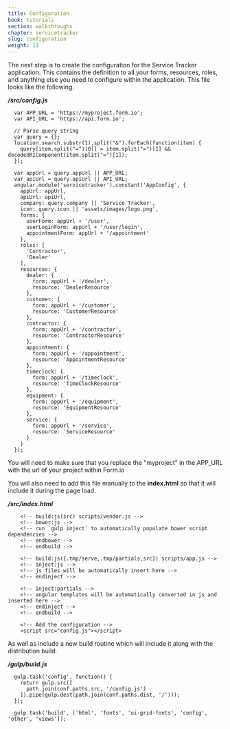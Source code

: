 ```yaml
---
title: Configuration
book: tutorials
section: walkthroughs
chapter: servicetracker
slug: configuration
weight: 11
---
```

The next step is to create the configuration for the Service Tracker application. This contains the definition to all your forms, resources, roles, and anything else you need to configure within the application. This file looks like the following.

***/src/config.js***

```
  var APP_URL = 'https://myproject.form.io';
  var API_URL = 'https://api.form.io';

  // Parse query string
  var query = {};
  location.search.substr(1).split("&").forEach(function(item) {
    query[item.split("=")[0]] = item.split("=")[1] && decodeURIComponent(item.split("=")[1]);
  });

  var appUrl = query.appUrl || APP_URL;
  var apiUrl = query.apiUrl || API_URL;
  angular.module('servicetracker').constant('AppConfig', {
    appUrl: appUrl,
    apiUrl: apiUrl,
    company: query.company || 'Service Tracker',
    icon: query.icon || 'assets/images/logo.png',
    forms: {
      userForm: appUrl + '/user',
      userLoginForm: appUrl + '/user/login',
      appointmentForm: appUrl + '/appointment'
    },
    roles: [
      'Contractor',
      'Dealer'
    ],
    resources: {
      dealer: {
        form: appUrl + '/dealer',
        resource: 'DealerResource'
      },
      customer: {
        form: appUrl + '/customer',
        resource: 'CustomerResource'
      },
      contractor: {
        form: appUrl + '/contractor',
        resource: 'ContractorResource'
      },
      appointment: {
        form: appUrl + '/appointment',
        resource: 'AppointmentResource'
      },
      timeclock: {
        form: appUrl + '/timeclock',
        resource: 'TimeClockResource'
      },
      equipment: {
        form: appUrl + '/equipment',
        resource: 'EquipmentResource'
      },
      service: {
        form: appUrl + '/service',
        resource: 'ServiceResource'
      }
    }
  });
```
You will need to make sure that you replace the "myproject" in the APP_URL with the url of your project within Form.io

You will also need to add this file manually to the **index.html** so that it will include it during the page load.

***/src/index.html***

```
    <!-- build:js(src) scripts/vendor.js -->
    <!-- bower:js -->
    <!-- run `gulp inject` to automatically populate bower script dependencies -->
    <!-- endbower -->
    <!-- endbuild -->

    <!-- build:js({.tmp/serve,.tmp/partials,src}) scripts/app.js -->
    <!-- inject:js -->
    <!-- js files will be automatically insert here -->
    <!-- endinject -->

    <!-- inject:partials -->
    <!-- angular templates will be automatically converted in js and inserted here -->
    <!-- endinject -->
    <!-- endbuild -->

    <!-- Add the configuration -->
    <script src="config.js"></script>
```

As well as include a new build routine which will include it along with the distribution build.

***/gulp/build.js***

```
  gulp.task('config', function() {
    return gulp.src([
      path.join(conf.paths.src, '/config.js')
    ]).pipe(gulp.dest(path.join(conf.paths.dist, '/')));
  });

  gulp.task('build', ['html', 'fonts', 'ui-grid-fonts', 'config', 'other', 'views']);
```